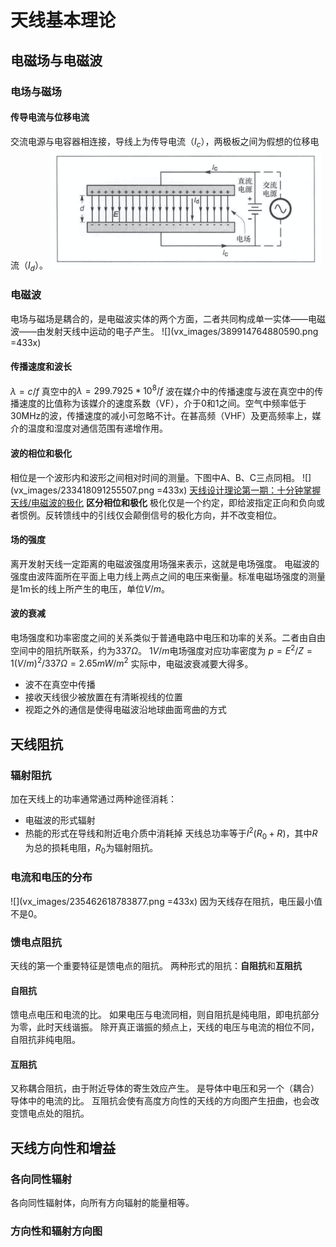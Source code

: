 # 天线基本理论
## 电磁场与电磁波
### 电场与磁场
#### 传导电流与位移电流
交流电源与电容器相连接，导线上为传导电流（$I_c$），两极板之间为假想的位移电流（$I_d$）。
![传导电流与位移电流](vx_images/12634333547951.png)
### 电磁波
电场与磁场是耦合的，是电磁波实体的两个方面，二者共同构成单一实体——电磁波——由发射天线中运动的电子产生。
![](vx_images/389914764880590.png =433x)
#### 传播速度和波长
$λ=c/f$
真空中的$λ=299.7925*10^8/f$
波在媒介中的传播速度与波在真空中的传播速度的比值称为该媒介的速度系数（VF），介于0和1之间。空气中频率低于30MHz的波，传播速度的减小可忽略不计。在甚高频（VHF）及更高频率上，媒介的温度和湿度对通信范围有递增作用。
#### 波的相位和极化
相位是一个波形内和波形之间相对时间的测量。下图中A、B、C三点同相。
![](vx_images/233418091255507.png =433x)
[天线设计理论第一期：十分钟掌握天线/电磁波的极化](https://www.bilibili.com/video/BV16a4y1p7WQ)
**区分相位和极化**
极化仅是一个约定，即给波指定正向和负向或者惯例。反转馈线中的引线仅会颠倒信号的极化方向，并不改变相位。
#### 场的强度
离开发射天线一定距离的电磁波强度用场强来表示，这就是电场强度。
电磁波的强度由波阵面所在平面上电力线上两点之间的电压来衡量。标准电磁场强度的测量是1m长的线上所产生的电压，单位$V/m$。
#### 波的衰减
电场强度和功率密度之间的关系类似于普通电路中电压和功率的关系。二者由自由空间中的阻抗所联系，约为$337Ω$。
$1V/m$电场强度对应功率密度为
$p=E^2/Z=1(V/m)^2/337Ω=2.65mW/m^2$
实际中，电磁波衰减要大得多。
* 波不在真空中传播
* 接收天线很少被放置在有清晰视线的位置
* 视距之外的通信是使得电磁波沿地球曲面弯曲的方式
## 天线阻抗
### 辐射阻抗
加在天线上的功率通常通过两种途径消耗：
* 电磁波的形式辐射
* 热能的形式在导线和附近电介质中消耗掉
天线总功率等于$I^2(R_0+R)$，其中$R$为总的损耗电阻，$R_0$为辐射阻抗。
### 电流和电压的分布
![](vx_images/235462618783877.png =433x)
因为天线存在阻抗，电压最小值不是0。
### 馈电点阻抗
天线的第一个重要特征是馈电点的阻抗。
两种形式的阻抗：**自阻抗**和**互阻抗**
#### 自阻抗
馈电点电压和电流的比。
如果电压与电流同相，则自阻抗是纯电阻，即电抗部分为零，此时天线谐振。
除开真正谐振的频点上，天线的电压与电流的相位不同，自阻抗非纯电阻。
#### 互阻抗
又称耦合阻抗，由于附近导体的寄生效应产生。
是导体中电压和另一个（耦合）导体中的电流的比。
互阻抗会使有高度方向性的天线的方向图产生扭曲，也会改变馈电点处的阻抗。
## 天线方向性和增益
### 各向同性辐射
各向同性辐射体，向所有方向辐射的能量相等。
### 方向性和辐射方向图
